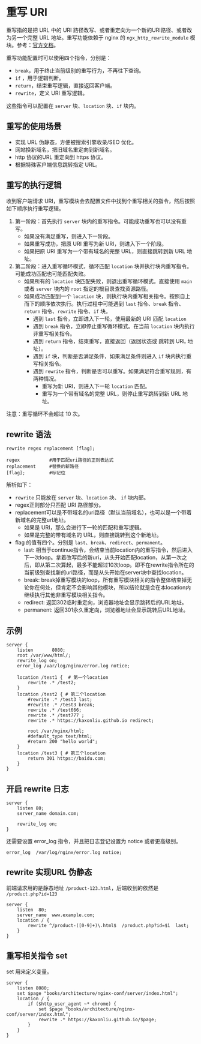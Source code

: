 # 重写 URI

重写指的是把 URL 中的 URI 路径改写、或者重定向为一个新的URI路径、或者改为另一个完整 URL 地址。重写功能依赖于 nginx 的 `ngx_http_rewrite_module` 模块。参考：[官方文档](https://nginx.org/en/docs/http/ngx_http_rewrite_module.html)。

重写功能配置时可以使用四个指令，分别是：

- `break`，用于终止当前级别的重写行为，不再往下查询。
- `if` ，用于逻辑判断。
- `return`，结束重写逻辑，直接返回客户端。
- `rewrite`，定义 URI 重写逻辑。

这些指令可以配置在 `server` 块、`location` 块、`if` 块内。



## 重写的使用场景

- 实现 URL 伪静态，方便被搜索引擎收录/SEO 优化。
- 网站换新域名，把旧域名重定向到新域名。
- http 协议的URL 重定向到 https 协议。
- 根据特殊客户端信息跳转指定 URL。





## 重写的执行逻辑

收到客户端请求 URI，重写模块会去配置文件中找到个重写相关的指令，然后按照如下顺序执行重写逻辑。
1. 第一阶段：首先执行 `server` 块内的重写指令。可能成功重写也可以没有重写。
    - 如果没有满足重写，则进入下一阶段。
    - 如果重写成功，把原 URI 重写为新 URI，则进入下一个阶段。
    - 如果把原 URI 重写为一个带有域名的完整 URL，则直接跳转到新 URL 地址。
2. 第二阶段：进入重写循环模式，循环匹配 `location` 块并执行块内重写指令。可能成功匹配也可能匹配失败。
    - 如果所有的 `location` 块匹配失败，则退出重写循环模式。直接使用 `main` 或者 `server` 块内的 `root` 指定的根目录查找资源路径。
    - 如果成功匹配到一个 `location` 块，则执行块内重写相关指令。按照自上而下的顺序依次执行。执行过程中可能遇到 `last` 指令、`break` 指令、 `return` 指令、`rewrite` 指令、`if` 块。
        - 遇到 `last` 指令，立即进入下一轮，使用最新的 URI 匹配 `location`
        - 遇到 `break` 指令，立即停止重写循环模式。在当前 `location` 块内执行非重写相关指令。
        - 遇到 `return` 指令，结束重写，直接返回（返回状态或 跳转到 URL 地址）。
        - 遇到 `if` 块，判断是否满足条件，如果满足条件则进入 `if` 块内执行重写相关指令。
        - 遇到 `rewrite` 指令，判断是否可以重写。如果满足符合重写规则，有两种情况。
            - 重写为新 URI，则进入下一轮 `location` 匹配。
            - 重写为一个带有域名的完整 URL，则停止重写跳转到新 URL 地址。

注意：重写循环不会超过 10 次。





## rewrite 语法

~~~nginx
rewrite regex replacement [flag];
 
regex           #用于匹配uri路径的正则表达式
replacement     #替换的新路径
[flag];         #标记位
~~~

解析如下：

- `rewrite` 只能放在 `server` 块、`location` 块、 `if`  块内部。
- regex正则部分只匹配 URI 路径部分。
- replacement可以是不带域名的uri路径（默认当前域名），也可以是一个带着新域名的完整url地址。
    - 如果是 URI，那么会进行下一轮的匹配和重写逻辑。
    - 如果是完整的带有域名的 URL，则直接跳转到这个新地址。
- flag 的值有四个。分别是 `last`、`break`、`redirect`、`permanent`。
    - last: 相当于continue指令，会结束当前location内的重写指令，然后进入下一次loop。拿着改写后的新uri，从头开始匹配location，从第一次之后，即从第二次算起，最多不能超过10次loop。即不在rewrite指令所在的当前级别查找新的uri路径，而是从头开始在server块中查找location。
    - break: break掉重写模块的loop，所有重写模块相关的指令整体结束掉无论你在何处，但肯定不会影响其他模块，所以结论就是会在本location内继续执行其他非重写模块相关指令。
    - redirect:  返回302临时重定向，浏览器地址会显示跳转后的URL地址。
    - permanent:  返回301永久重定向，浏览器地址会显示跳转后URL地址。



## 示例

~~~nginx
server {
    listen       8080;
    root /var/www/html/;
    rewrite_log on;
    error_log /var/log/nginx/error.log notice;

    location /test1 {  # 第一个location
        rewrite .* /test2;
    }
    location /test2 { # 第二个location
        #rewrite .* /test3 last;
        #rewrite .* /test3 break;
        rewrite .* /test666;
        rewrite .* /test777 ;
        rewrite .* https://kaxonliu.github.io redirect;

        root /var/nginx/html;
        #default_type text/html;
        #return 200 "hello world";
    }
    location /test3 { # 第三个location
        return 301 https://baidu.com;
    }
}
~~~





## 开启 rewrite 日志

~~~nginx
server {
    listen 80;
    server_name domain.com;
 
    rewrite_log on;
}
~~~

还需要设置 error_log 指令，并且把日志登记设置为 notice 或者更高级别。

~~~nginx
error_log  /var/log/nginx/error.log notice;
~~~



## rewrite 实现URL 伪静态

前端请求用的是静态地址 `/product-123.html`，后端收到的依然是 ` /product.php?id=123`

~~~nginx
server {
    listen  80;
    server_name  www.example.com;
    location / {
        rewrite ^/product-([0-9]+)\.html$  /product.php?id=$1  last;
    }
}
~~~



## 重写相关指令 set

set 用来定义变量。

~~~nginx
server {
    listen 8080;
    set $page "books/architecture/nginx-conf/server/index.html";
    location / {
        if ($http_user_agent ~* chrome) {
            set $page "books/architecture/nginx-conf/server/index.html";
            rewrite .* https://kaxonliu.github.io/$page;
        }
    }
}
~~~



